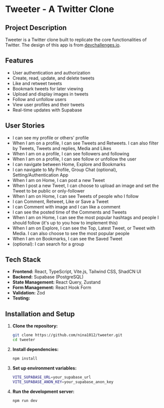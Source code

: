 # Tweeter - A Twitter Clone

## Project Description

Tweeter is a Twitter clone built to replicate the core functionalities of Twitter.
The design of this app is from [devchallenges.io]('https://legacy.devchallenges.io/challenges/rleoQc34THclWx1cFFKH').

## Features

- User authentication and authorization
- Create, read, update, and delete tweets
- Like and retweet tweets
- Bookmark tweets for later viewing
- Upload and display images in tweets
- Follow and unfollow users
- View user profiles and their tweets
- Real-time updates with Supabase

## User Stories

- I can see my profile or others' profile
- When I am on a profile, I can see Tweets and Retweets. I can also filter by Tweets, Tweets and replies, Media and Likes
- When I am on a profile, I can see followers and following
- When I am on a profile, I can see follow or unfollow the user
- I can navigate between Home, Explore and Bookmarks
- I can navigate to My Profile, Group Chat (optional), Setting/Authentication App
- When I am on Home, I can post a new Tweet
- When I post a new Tweet, I can choose to upload an image and set the Tweet to be public or only-follower
- When I am on Home, I can see Tweets of people who I follow
- I can Comment, Retweet, Like or Save a Tweet
- I can Comment with image and I can like a comment
- I can see the posted time of the Comments and Tweets
- When I am on Home, I can see the most popular hashtags and people I should follow (it's up to you how to implement this)
- When I am on Explore, I can see the Top, Latest Tweet, or Tweet with Media. I can also choose to see the most popular people
- When I am on Bookmarks, I can see the Saved Tweet
- (optional): I can search for a group

## Tech Stack

- **Frontend:** React, TypeScript, Vite.js, Tailwind CSS, ShadCN UI
- **Backend:** Supabase (PostgreSQL)
- **State Management:** React Query, Zustand
- **Form Management:** React Hook Form
- **Validation:** Zod
- **Testing:**

## Installation and Setup

1. **Clone the repository:**

   ```bash
   git clone https://github.com/nina1012/tweeter.git
   cd tweeter
   ```

2. **Install dependencies:**

   ```bash
   npm install
   ```

3. **Set up environment variables:**

   ```bash
   VITE_SUPABASE_URL=your_supabase_url
   VITE_SUPABASE_ANON_KEY=your_supabase_anon_key
   ```

4. **Run the development server:**

   ```bash
   npm run dev
   ```
